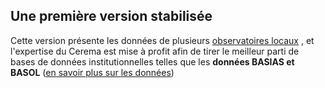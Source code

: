 ## Une première version stabilisée
Cette version présente les données de plusieurs [observatoires locaux](https://artificialisation.biodiversitetousvivants.fr/cartofriches/observatoires-locaux) , et l'expertise du Cerema est mise à profit afin de tirer le meilleur parti de bases de données institutionnelles telles que les **données BASIAS et BASOL** ([en savoir plus sur les données](https://artificialisation.biodiversitetousvivants.fr/cartofriches/donnees-utilisees))